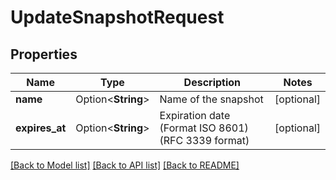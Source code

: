 # UpdateSnapshotRequest

## Properties

Name | Type | Description | Notes
------------ | ------------- | ------------- | -------------
**name** | Option<**String**> | Name of the snapshot | [optional]
**expires_at** | Option<**String**> | Expiration date (Format ISO 8601) (RFC 3339 format) | [optional]

[[Back to Model list]](../README.md#documentation-for-models) [[Back to API list]](../README.md#documentation-for-api-endpoints) [[Back to README]](../README.md)


